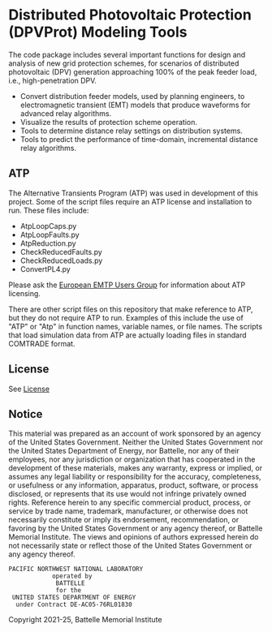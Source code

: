 # Distributed Photovoltaic Protection (DPVProt) Modeling Tools

The code package includes several important functions for design and analysis of new grid protection schemes, for scenarios of distributed photovoltaic (DPV) generation approaching 100% of the peak feeder load, i.e., high-penetration DPV.

- Convert distribution feeder models, used by planning engineers, to electromagnetic transient (EMT) models that produce waveforms for advanced relay algorithms.
- Visualize the results of protection scheme operation.
- Tools to determine distance relay settings on distribution systems.
- Tools to predict the performance of time-domain, incremental distance relay algorithms.

## ATP

The Alternative Transients Program (ATP) was used in development of this project. Some of the script files
require an ATP license and installation to run. These files include:

- AtpLoopCaps.py
- AtpLoopFaults.py
- AtpReduction.py
- CheckReducedFaults.py
- CheckReducedLoads.py
- ConvertPL4.py

Please ask the [European EMTP Users Group](https://www.emtp.org) for information about ATP licensing.

There are other script files on this repository that make reference to ATP, but they do not require ATP to run.
Examples of this include the use of "ATP" or "Atp" in function names, variable names, or file names. The scripts that
load simulation data from ATP are actually loading files in standard COMTRADE format.

## License

See [License](license.txt)

## Notice

This material was prepared as an account of work sponsored by an agency of the United States Government.  Neither the United States Government nor the United States Department of Energy, nor Battelle, nor any of their employees, nor any jurisdiction or organization that has cooperated in the development of these materials, makes any warranty, express or implied, or assumes any legal liability or responsibility for the accuracy, completeness, or usefulness or any information, apparatus, product, software, or process disclosed, or represents that its use would not infringe privately owned rights.
Reference herein to any specific commercial product, process, or service by trade name, trademark, manufacturer, or otherwise does not necessarily constitute or imply its endorsement, recommendation, or favoring by the United States Government or any agency thereof, or Battelle Memorial Institute. The views and opinions of authors expressed herein do not necessarily state or reflect those of the United States Government or any agency thereof.

    PACIFIC NORTHWEST NATIONAL LABORATORY
                operated by
                 BATTELLE
                 for the
     UNITED STATES DEPARTMENT OF ENERGY
      under Contract DE-AC05-76RL01830

Copyright 2021-25, Battelle Memorial Institute

